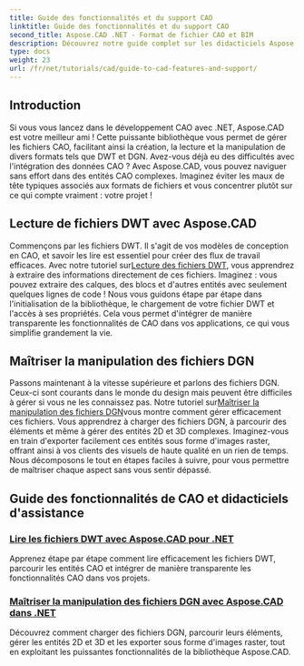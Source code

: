 ```yaml
---
title: Guide des fonctionnalités et du support CAO
linktitle: Guide des fonctionnalités et du support CAO
second_title: Aspose.CAD .NET - Format de fichier CAO et BIM
description: Découvrez notre guide complet sur les didacticiels Aspose.CAD pour .NET, parfaits pour les développeurs cherchant à améliorer leur logiciel avec des fonctionnalités de CAO.
type: docs
weight: 23
url: /fr/net/tutorials/cad/guide-to-cad-features-and-support/
---
```

## Introduction

Si vous vous lancez dans le développement CAO avec .NET, Aspose.CAD est votre meilleur ami ! Cette puissante bibliothèque vous permet de gérer les fichiers CAO, facilitant ainsi la création, la lecture et la manipulation de divers formats tels que DWT et DGN. Avez-vous déjà eu des difficultés avec l'intégration des données CAO ? Avec Aspose.CAD, vous pouvez naviguer sans effort dans des entités CAO complexes. Imaginez éviter les maux de tête typiques associés aux formats de fichiers et vous concentrer plutôt sur ce qui compte vraiment : votre projet !

## Lecture de fichiers DWT avec Aspose.CAD

Commençons par les fichiers DWT. Il s'agit de vos modèles de conception en CAO, et savoir les lire est essentiel pour créer des flux de travail efficaces. Avec notre tutoriel sur[Lecture des fichiers DWT](./read-dwt-files/), vous apprendrez à extraire des informations directement de ces fichiers. Imaginez : vous pouvez extraire des calques, des blocs et d'autres entités avec seulement quelques lignes de code ! Nous vous guidons étape par étape dans l'initialisation de la bibliothèque, le chargement de votre fichier DWT et l'accès à ses propriétés. Cela vous permet d'intégrer de manière transparente les fonctionnalités de CAO dans vos applications, ce qui vous simplifie grandement la vie.

## Maîtriser la manipulation des fichiers DGN

 Passons maintenant à la vitesse supérieure et parlons des fichiers DGN. Ceux-ci sont courants dans le monde du design mais peuvent être difficiles à gérer si vous ne les connaissez pas. Notre tutoriel sur[Maîtriser la manipulation des fichiers DGN](./mastering-dgn-file-manipulation/)vous montre comment gérer efficacement ces fichiers. Vous apprendrez à charger des fichiers DGN, à parcourir des éléments et même à gérer des entités 2D et 3D complexes. Imaginez-vous en train d'exporter facilement ces entités sous forme d'images raster, offrant ainsi à vos clients des visuels de haute qualité en un rien de temps. Nous décomposons le tout en étapes faciles à suivre, pour vous permettre de maîtriser chaque aspect sans vous sentir dépassé.

## Guide des fonctionnalités de CAO et didacticiels d'assistance
### [Lire les fichiers DWT avec Aspose.CAD pour .NET](./read-dwt-files/)
Apprenez étape par étape comment lire efficacement les fichiers DWT, parcourir les entités CAO et intégrer de manière transparente les fonctionnalités CAO dans vos projets.
### [Maîtriser la manipulation des fichiers DGN avec Aspose.CAD dans .NET](./mastering-dgn-file-manipulation/)
Découvrez comment charger des fichiers DGN, parcourir leurs éléments, gérer les entités 2D et 3D et les exporter sous forme d'images raster, tout en exploitant les puissantes fonctionnalités de la bibliothèque Aspose.CAD.